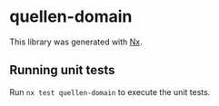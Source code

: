 # quellen-domain

This library was generated with [Nx](https://nx.dev).

## Running unit tests

Run `nx test quellen-domain` to execute the unit tests.
